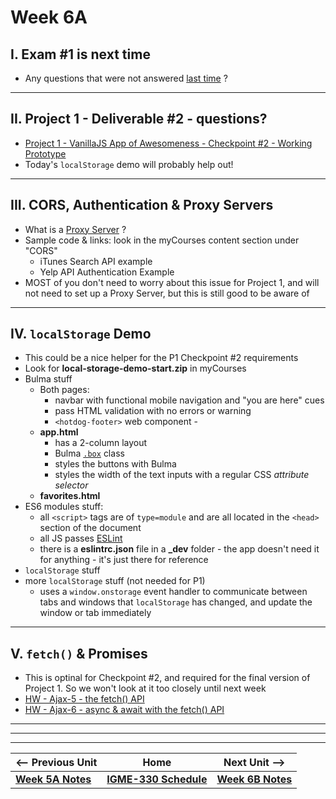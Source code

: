 # Week 6A

## I. Exam #1 is next time
- Any questions that were not answered [last time](05B.md#i-exam-1) ?

<hr>

## II. Project 1 - Deliverable #2 - questions?

- [Project 1 - VanillaJS App of Awesomeness - Checkpoint #2 - Working Prototype](../projects/p1-checkpoint-2.md)
- Today's `localStorage` demo will probably help out!

<hr>

## III. CORS, Authentication & Proxy Servers
- What is a [Proxy Server](https://www.pcmag.com/encyclopedia/term/proxy-server) ?
- Sample code & links: look in the myCourses content section under "CORS"
  - iTunes Search API example
  - Yelp API Authentication Example
- MOST of you don't need to worry about this issue for Project 1, and will not need to set up a Proxy Server, but this is still good to be aware of
 
<hr>

## IV. `localStorage` Demo
- This could be a nice helper for the P1 Checkpoint #2 requirements
- Look for **local-storage-demo-start.zip** in myCourses
- Bulma stuff
  - Both pages:
    - navbar with functional mobile navigation and "you are here" cues
    - pass HTML validation with no errors or warning
    - `<hotdog-footer>` web component - 
  - **app.html**
    - has a 2-column layout
    - Bulma [`.box`](https://bulma.io/documentation/elements/box/) class
    - styles the buttons with Bulma
    - styles the width of the text inputs with a regular CSS *attribute selector*
  - **favorites.html**
- ES6 modules stuff:
  - all `<script>` tags are of `type=module` and are all located in the `<head>` section of the document
  - all JS passes [ESLint](https://eslint.org/demo)
  - there is a **eslintrc.json** file in a **_dev** folder - the app doesn't need it for anything - it's just there for reference 
 - `localStorage` stuff
- more `localStorage` stuff (not needed for P1)
  - uses a `window.onstorage` event handler to communicate between tabs and windows that `localStorage` has changed, and update the window or tab immediately

<hr>

## V. `fetch()` & Promises
- This is optinal for Checkpoint #2, and required for the final version of Project 1. So we won't look at it too closely until next week
- [HW - Ajax-5 - the fetch() API](https://github.com/tonethar/IGME-330-Master/blob/master/notes/HW-ajax-5.md)
- [HW - Ajax-6 - async & await with the fetch() API](https://github.com/tonethar/IGME-330-Master/blob/master/notes/HW-ajax-6.md)

<hr>



<hr><hr>

| <-- Previous Unit | Home | Next Unit -->
| --- | --- | --- 
| [**Week 5A Notes**](05B.md)     |  [**IGME-330 Schedule**](../schedule.md) | [**Week 6B Notes**](06B.md) 
